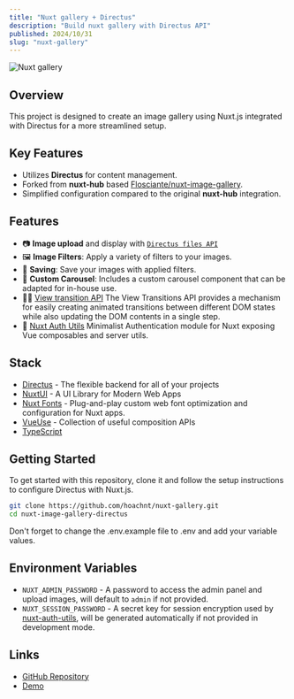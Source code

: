 ```yaml
---
title: "Nuxt gallery + Directus"
description: "Build nuxt gallery with Directus API"
published: 2024/10/31
slug: "nuxt-gallery"
---
```


![Nuxt gallery](/articles/nuxt-gallery.png)

## Overview

This project is designed to create an image gallery using Nuxt.js integrated with Directus for a more streamlined setup.

## Key Features

-   Utilizes **Directus** for content management.
-   Forked from **nuxt-hub** based [Flosciante/nuxt-image-gallery](https://github.com/Flosciante/nuxt-image-gallery).
-   Simplified configuration compared to the original **nuxt-hub** integration.

## Features

-   📷 **Image upload** and display with [`Directus files API`](https://docs.directus.io/reference/files.html)
-   🖼️ **Image Filters**: Apply a variety of filters to your images.
-   💾 **Saving**: Save your images with applied filters.
-   🎠 **Custom Carousel**: Includes a custom carousel component that can be adapted for in-house use.
-   🏃🏻 [View transition API](https://developer.chrome.com/docs/web-platform/view-transitions) The View Transitions API provides a mechanism for easily creating animated transitions between different DOM states while also updating the DOM contents in a single step.
-   🔑 [Nuxt Auth Utils](https://github.com/Atinux/nuxt-auth-utils) Minimalist Authentication module for Nuxt exposing Vue composables and server utils.

## Stack

-   [Directus](https://directus.io/) - The flexible backend for all of your projects
-   [NuxtUI](https://ui.nuxt.com/getting-started) - A UI Library for Modern Web Apps
-   [Nuxt Fonts](https://github.com/nuxt/fonts) - Plug-and-play custom web font optimization and configuration for Nuxt apps.
-   [VueUse](https://github.com/antfu/vueuse) - Collection of useful composition APIs
-   [TypeScript](https://www.typescriptlang.org/)

## Getting Started

To get started with this repository, clone it and follow the setup instructions to configure Directus with Nuxt.js.

```bash
git clone https://github.com/hoachnt/nuxt-gallery.git
cd nuxt-image-gallery-directus
```

Don't forget to change the .env.example file to .env and add your variable values.

## Environment Variables

-   `NUXT_ADMIN_PASSWORD` - A password to access the admin panel and upload images, will default to `admin` if not provided.
-   `NUXT_SESSION_PASSWORD` - A secret key for session encryption used by [nuxt-auth-utils](https://github.com/Atinux/nuxt-auth-utils), will be generated automatically if not provided in development mode.

## Links

-   [GitHub Repository](https://github.com/hoachnt/nuxt-gallery)
-   [Demo](https://nuxtd-gallery.netlify.app/)
